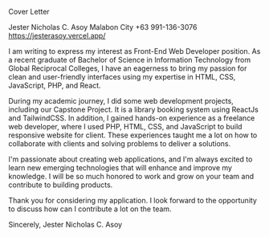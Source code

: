 Cover Letter

Jester Nicholas C. Asoy
Malabon City
+63 991-136-3076
https://jesterasoy.vercel.app/

I am writing to express my interest as Front-End Web Developer position. As a 
recent graduate of Bachelor of Science in Information Technology from Global Reciprocal Colleges,
I have an eagerness to bring my passion for clean and user-friendly interfaces using my expertise
in HTML, CSS, JavaScript, PHP, and React.

During my academic journey, I did some web development projects, including our Capstone Project.
It is a library booking system using ReactJs and TailwindCSS. In addition, I gained hands-on
experience as a freelance web developer, where I used PHP, HTML, CSS, and JavaScript to build 
responsive website for client. These experiences taught me a lot on how to collaborate with clients and
solving problems to deliver a solutions.

I'm passionate about creating web applications, and I'm always excited to learn new emerging technologies
that will enhance and improve my knowledge. I will be so much honored to work and grow on your team and contribute
to building products.

Thank you for considering my application. I look forward to the opportunity to discuss how can I contribute a lot on the team.

Sincerely,
Jester Nicholas C. Asoy
